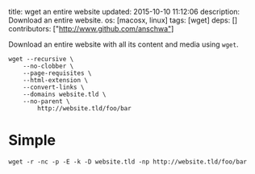title: wget an entire website
updated: 2015-10-10 11:12:06
description: Download an entire website.
os: [macosx, linux]
tags: [wget]
deps: []
contributors: ["http://www.github.com/anschwa"] 

Download an entire website with all its content and media using `wget`.

```
wget --recursive \
    --no-clobber \
    --page-requisites \
    --html-extension \
    --convert-links \
    --domains website.tld \
    --no-parent \
        http://website.tld/foo/bar
```

# Simple
```
wget -r -nc -p -E -k -D website.tld -np http://website.tld/foo/bar
```
